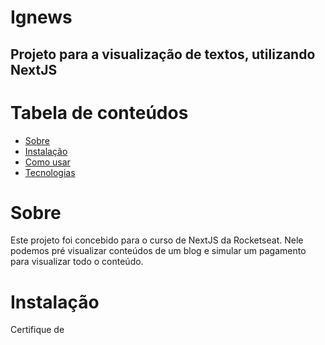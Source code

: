 # Ignews
## Projeto para a visualização de textos, utilizando NextJS

Tabela de conteúdos
==================
<!--ts-->
   * [Sobre](#Sobre)
   * [Instalação](#Instalacao)
   * [Como usar](#como-usar)
   * [Tecnologias](#tecnologias)
<!--te-->

# Sobre
Este projeto foi concebido para o curso de NextJS da Rocketseat. Nele podemos pré visualizar conteúdos de um blog e 
simular um pagamento para visualizar todo o conteúdo. 

# Instalação
Certifique de